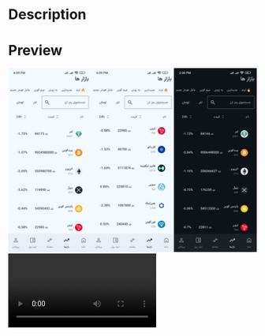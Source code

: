 # Description
<p></p>

# Preview
<img   alt="Screenshot 2023-08-23 at 4 11 00 PM" src="photo19466110538.jpg">
<video src="video_2025-06-27_18-16-15.mp4" controls></video>
